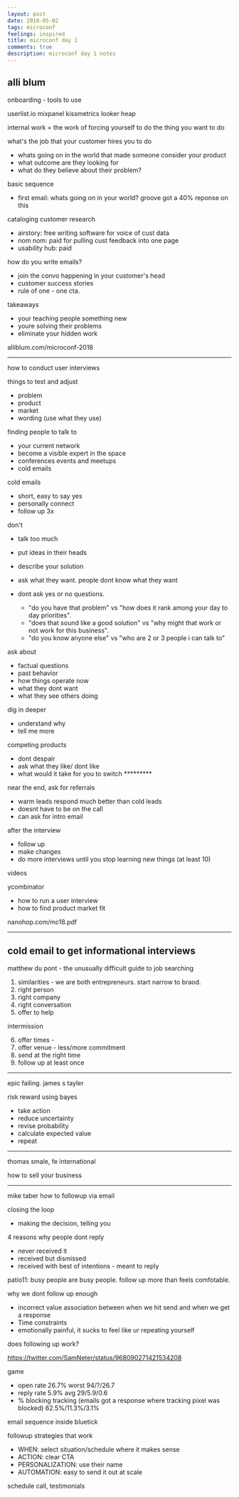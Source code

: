 ```yaml
---
layout: post
date: 2018-05-02
tags: microconf
feelings: inspired
title: microconf day 1
comments: true
description: microconf day 1 notes
---
```



alli blum
---

onboarding - tools to use

userlist.io
mixpanel
kissmetrics
looker
heap

internal work = the work of forcing yourself to do the thing you want to do

what's the job that your customer hires you to do

- whats going on in the world that made someone consider your product
- what outcome are they looking for
- what do they believe about their problem?

basic sequence

- first email: whats going on in your world? groove got a 40% reponse on this

cataloging customer research

- airstory: free writing software for voice of cust data
- nom nom: paid for pulling cust feedback into one page
- usability hub: paid 

how do you write emails?

- join the convo happening in your customer's head
- customer success stories
- rule of one - one cta.

takeaways

- your teaching people something new
- youre solving their problems
- eliminate your hidden work

alliblum.com/microconf-2018


---

how to conduct user interviews


things to test and adjust

- problem
- product
- market
- wording (use what they use)

finding people to talk to

- your current network
- become a visible expert in the space
- conferences events and meetups
- cold emails

cold emails

- short, easy to say yes
- personally connect
- follow up 3x

don't

- talk too much
- put ideas in their heads
- describe your solution
- ask what they want. people dont know what they want
- dont ask yes or no questions. 

  - "do you have that problem" vs "how does it rank among your day to day priorities". 
  - "does that sound like a good solution" vs "why might that work or not work for this business". 
  - "do you know anyone else" vs "who are 2 or 3 people i can talk to"
  
ask about

- factual questions
- past behavior
- how things operate now
- what they dont want
- what they see others doing

dig in deeper

- understand why
- tell me more

competing products

- dont despair
- ask what they like/ dont like
- what would it take for you to switch *********

near the end, ask for referrals

- warm leads respond much better than cold leads
- doesnt have to be on the call
- can ask for intro email

after the interview

- follow up
- make changes
- do more interviews until you stop learning new things (at least 10)

videos

ycombinator 
- how to run a user interview
- how to find product market fit

nanohop.com/mc18.pdf

---

## cold email to get informational interviews

matthew du pont - the unusually difficult guide to job searching

1. similarities - we are both entrepreneurs. start narrow to braod.
2. right person
3. right company
4. right conversation
5. offer to help

intermission

6. offer times - 
7. offer venue - less/more commitment
8. send at the right time
9. follow up at least once

---

epic failing. james s tayler

risk reward using bayes

- take action
- reduce uncertainty
- revise probability
- calculate expected value
- repeat

---

thomas smale, fe international

how to sell your business

---

mike taber how to followup via email

closing the loop

- making the decision, telling you

4 reasons why people dont reply

- never received it
- received but dismissed
- received with best of intentions - meant to reply

patio11: busy people are busy people. follow up more than feels comfotable.

why we dont follow up enough

- incorrect value association between when we hit send and when we get a response
- Time constraints
- emotionally painful, it sucks to feel like ur repeating yourself

does following up work?

https://twitter.com/SamNeter/status/968090271421534208

game

- open rate 26.7% worst 94/?/26.7
- reply rate 5.9% avg 29/5.9/0.6
- % blocking tracking  (emails got a response where tracking pixel was blocked) 62.5%/11.3%/3.1%

email sequence inside bluetick

followup strategies that work

- WHEN: select situation/schedule where it makes sense
- ACTION: clear CTA
- PERSONALIZATION: use their name
- AUTOMATION: easy to send it out at scale

schedule call, testimonials
